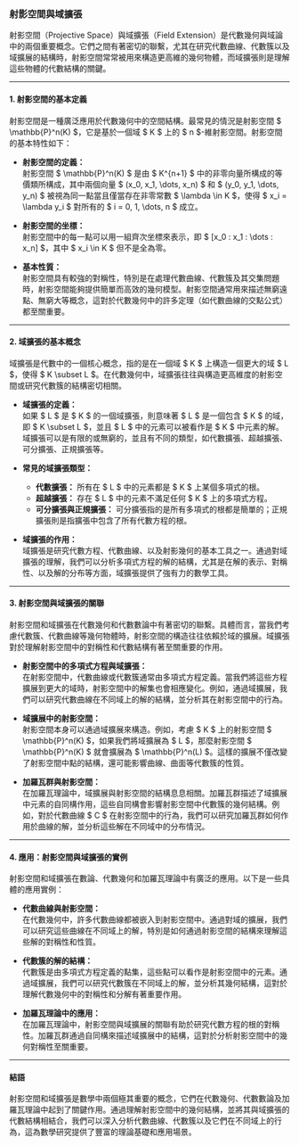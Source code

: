 ### **射影空間與域擴張**

射影空間（Projective Space）與域擴張（Field Extension）是代數幾何與域論中的兩個重要概念。它們之間有著密切的聯繫，尤其在研究代數曲線、代數簇以及域擴展的結構時，射影空間常常被用來構造更高維的幾何物體，而域擴張則是理解這些物體的代數結構的關鍵。

---

#### **1. 射影空間的基本定義**

射影空間是一種廣泛應用於代數幾何中的空間結構。最常見的情況是射影空間 $ \mathbb{P}^n(K) $，它是基於一個域 $ K $ 上的 $ n $-維射影空間。射影空間的基本特性如下：

- **射影空間的定義：**  
  射影空間 $ \mathbb{P}^n(K) $ 是由 $ K^{n+1} $ 中的非零向量所構成的等價類所構成，其中兩個向量 $ (x_0, x_1, \dots, x_n) $ 和 $ (y_0, y_1, \dots, y_n) $ 被視為同一點當且僅當存在非零常數 $ \lambda \in K $，使得 $ x_i = \lambda y_i $ 對所有的 $ i = 0, 1, \dots, n $ 成立。

- **射影空間的坐標：**  
  射影空間中的每一點可以用一組齊次坐標來表示，即 $ [x_0 : x_1 : \dots : x_n] $，其中 $ x_i \in K $ 但不是全為零。

- **基本性質：**  
  射影空間具有較強的對稱性，特別是在處理代數曲線、代數簇及其交集問題時，射影空間能夠提供簡單而高效的幾何模型。射影空間通常用來描述無窮遠點、無窮大等概念，這對於代數幾何中的許多定理（如代數曲線的交點公式）都至關重要。

---

#### **2. 域擴張的基本概念**

域擴張是代數中的一個核心概念，指的是在一個域 $ K $ 上構造一個更大的域 $ L $，使得 $ K \subset L $。在代數幾何中，域擴張往往與構造更高維度的射影空間或研究代數簇的結構密切相關。

- **域擴張的定義：**  
  如果 $ L $ 是 $ K $ 的一個域擴張，則意味著 $ L $ 是一個包含 $ K $ 的域，即 $ K \subset L $，並且 $ L $ 中的元素可以被看作是 $ K $ 中元素的解。域擴張可以是有限的或無窮的，並且有不同的類型，如代數擴張、超越擴張、可分擴張、正規擴張等。

- **常見的域擴張類型：**
  - **代數擴張：** 所有在 $ L $ 中的元素都是 $ K $ 上某個多項式的根。
  - **超越擴張：** 存在 $ L $ 中的元素不滿足任何 $ K $ 上的多項式方程。
  - **可分擴張與正規擴張：** 可分擴張指的是所有多項式的根都是簡單的；正規擴張則是指擴張中包含了所有代數方程的根。

- **域擴張的作用：**  
  域擴張是研究代數方程、代數曲線、以及射影幾何的基本工具之一。通過對域擴張的理解，我們可以分析多項式方程的解的結構，尤其是在解的表示、對稱性、以及解的分布等方面，域擴張提供了強有力的數學工具。

---

#### **3. 射影空間與域擴張的關聯**

射影空間和域擴張在代數幾何和代數數論中有著密切的聯繫。具體而言，當我們考慮代數簇、代數曲線等幾何物體時，射影空間的構造往往依賴於域的擴展。域擴張對於理解射影空間中的對稱性和代數結構有著至關重要的作用。

- **射影空間中的多項式方程與域擴張：**  
  在射影空間中，代數曲線或代數簇通常由多項式方程定義。當我們將這些方程擴展到更大的域時，射影空間中的解集也會相應變化。例如，通過域擴展，我們可以研究代數曲線在不同域上的解的結構，並分析其在射影空間中的行為。

- **域擴展中的射影空間：**  
  射影空間本身可以通過域擴展來構造。例如，考慮 $ K $ 上的射影空間 $ \mathbb{P}^n(K) $，如果我們將域擴展為 $ L $，那麼射影空間 $ \mathbb{P}^n(K) $ 就會擴展為 $ \mathbb{P}^n(L) $。這樣的擴展不僅改變了射影空間中點的結構，還可能影響曲線、曲面等代數簇的性質。

- **加羅瓦群與射影空間：**  
  在加羅瓦理論中，域擴展與射影空間的結構息息相關。加羅瓦群描述了域擴展中元素的自同構作用，這些自同構會影響射影空間中代數簇的幾何結構。例如，對於代數曲線 $ C $ 在射影空間中的行為，我們可以研究加羅瓦群如何作用於曲線的解，並分析這些解在不同域中的分布情況。

---

#### **4. 應用：射影空間與域擴張的實例**

射影空間和域擴張在數論、代數幾何和加羅瓦理論中有廣泛的應用。以下是一些具體的應用實例：

- **代數曲線與射影空間：**  
  在代數幾何中，許多代數曲線都被嵌入到射影空間中。通過對域的擴展，我們可以研究這些曲線在不同域上的解，特別是如何通過射影空間的結構來理解這些解的對稱性和性質。

- **代數簇的解的結構：**  
  代數簇是由多項式方程定義的點集，這些點可以看作是射影空間中的元素。通過域擴展，我們可以研究代數簇在不同域上的解，並分析其幾何結構，這對於理解代數幾何中的對稱性和分解有著重要作用。

- **加羅瓦理論中的應用：**  
  在加羅瓦理論中，射影空間與域擴展的關聯有助於研究代數方程的根的對稱性。加羅瓦群通過自同構來描述域擴展中的結構，這對於分析射影空間中的幾何對稱性至關重要。

---

#### **結語**

射影空間和域擴張是數學中兩個極其重要的概念，它們在代數幾何、代數數論及加羅瓦理論中起到了關鍵作用。通過理解射影空間中的幾何結構，並將其與域擴張的代數結構相結合，我們可以深入分析代數曲線、代數簇以及它們在不同域上的行為，這為數學研究提供了豐富的理論基礎和應用場景。